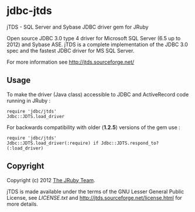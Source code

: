 # jdbc-jtds

jTDS - SQL Server and Sybase JDBC driver gem for JRuby

Open source JDBC 3.0 type 4 driver for Microsoft SQL Server (6.5 up to 2012) and Sybase ASE. 
jTDS is a complete implementation of the JDBC 3.0 spec and the fastest JDBC driver for MS SQL Server. 

For more information see http://jtds.sourceforge.net/

## Usage

To make the driver (Java class) accessible to JDBC and ActiveRecord code running in JRuby :

    require 'jdbc/jtds'
    Jdbc::JDTS.load_driver

For backwards compatibility with older (**1.2.5**) versions of the gem use :

    require 'jdbc/jtds'
    Jdbc::JDTS.load_driver(:require) if Jdbc::JDTS.respond_to?(:load_driver)

## Copyright

Copyright (c) 2012 [The JRuby Team](https://github.com/jruby).

jTDS is made available under the terms of the GNU Lesser General Public License, 
see *LICENSE.txt* and http://jtds.sourceforge.net/license.html for more details.
